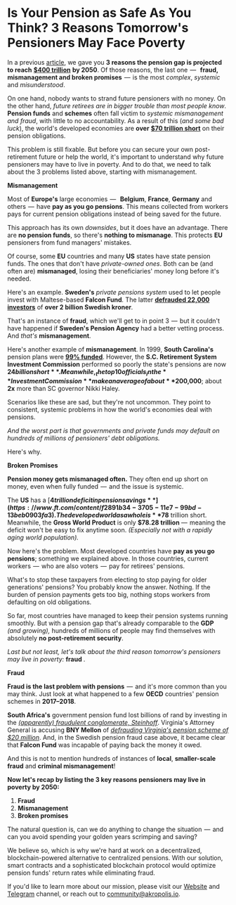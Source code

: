 ﻿# Is Your Pension as Safe As You Think? 3 Reasons Tomorrow&#39;s Pensioners May Face Poverty

In a previous [article](https://wiki.akropolis.io/library/2017%20Global%20pension%20savings%20gap%20set%20to%20reach/), we gave you **3 reasons the pension gap is projected to reach** [**$400 trillion**](https://www.etftrends.com/fixed-income-channel/global-pension-gap-expected-to-hit-400-trillion/) **by 2050**. Of those reasons, the last one  —   **fraud, mismanagement and broken promises**  —  is the most _complex_, _systemic_ and _misunderstood_.

On one hand, nobody wants to strand future pensioners with no money. On the other hand, _future retirees are in bigger trouble than most people know_. **Pension funds** and **schemes** often fall victim to _systemic mismanagement and fraud_, with little to no accountability. As a result of this (_and some bad luck_), the world&#39;s developed economies are **over** [**$70 trillion short**](http://theonebrief.com/trillion-dollar-pension-gap-strategies-close/) on their pension obligations.

This problem is still fixable. But before you can secure your own post-retirement future or help the world, it&#39;s important to understand why future pensioners may have to live in poverty. And to do that, we need to talk about the 3 problems listed above, starting with mismanagement.

**Mismanagement**

Most of **Europe&#39;s** large economies  —   **Belgium**, **France**, **Germany** and others  —  have **pay as you go pensions**. This means collected from workers pays for current pension obligations instead of being saved for the future.

This approach has its own _downsides_, but it does have an advantage. There are **no pension funds**, so there&#39;s **nothing to mismanage**. This protects **EU** pensioners from fund managers&#39; mistakes.

Of course, some **EU** countries and many **US** states have state pension funds. The ones that don&#39;t have _private-owned ones_. Both can be (and often are) **mismanaged**, losing their beneficiaries&#39; money long before it&#39;s needed.

Here&#39;s an example. **Sweden&#39;s** _private pensions system_ used to let people invest with Maltese-based **Falcon Fund**_._ The latter [**defrauded 22,000 investors**](http://www.europeanpensions.net/ep/Maltese-pension-fund-faces-criminal-investigation-on-fraudulent-investment-activity.php) of **over 2 billion Swedish kroner**_._

That&#39;s an instance of **fraud**, which we&#39;ll get to in point 3  —  but it couldn&#39;t have happened if **Sweden&#39;s Pension Agency** had a better vetting process. And _that&#39;s_ **mismanagement**.

Here&#39;s another example of **mismanagement**. In 1999, **South Carolina&#39;s** pension plans were [**99% funded**](https://www.postandcourier.com/news/south-carolina-s-looming-pension-crisis/article_dd4cd1e2-b03d-11e6-9d85-7b24e6e338ed.html). However, the **S.C. Retirement System Investment Commission** performed so poorly the state&#39;s pensions are now **$24 billion short**. Meanwhile, _the top 10 officials_ in the **Investment Commission** make an average of about **$200,000**; about **2x** more than SC governor Nikki Haley.

Scenarios like these are sad, but they&#39;re not uncommon. They point to consistent, systemic problems in how the world&#39;s economies deal with pensions.

_And the worst part is that governments and private funds may default on hundreds of millions of pensioners&#39; debt obligations._ 

Here&#39;s why.

**Broken Promises**

**Pension money gets mismanaged often.** They often end up short on money, even when fully funded  —  and the issue is systemic.

The **US** has a [**$4 trillion deficit in pension savings**](https://www.ft.com/content/f2891b34-3705-11e7-99bd-13beb0903fa3). The developed world as a whole is **$78** trillion short. Meanwhile, the **Gross World Product** is only **$78.28 trillion**  —  meaning the deficit won&#39;t be easy to fix anytime soon. _(Especially not with a rapidly aging world population)._

Now here&#39;s the problem. Most developed countries have **pay as you go pensions**; something we explained above. In those countries, current workers  —  who are also voters  —  pay for retirees&#39; pensions.

What&#39;s to stop these taxpayers from electing to stop paying for older generations&#39; pensions? You probably know the answer. Nothing. If the burden of pension payments gets too big, nothing stops workers from defaulting on old obligations.

So far, most countries have managed to keep their pension systems running smoothly. But with a pension gap that&#39;s already comparable to the **GDP** _(and growing),_ hundreds of millions of people may find themselves with absolutely **no post-retirement security**.

_Last but not least, let&#39;s talk about the third reason tomorrow&#39;s pensioners may live in poverty:_ **fraud** _._

**Fraud**

**Fraud is the last problem with pensions**  —  and it&#39;s more common than you may think. Just look at what happened to a few **OECD** countries&#39; pension schemes in **2017–2018**.

**South Africa&#39;s** government pension fund lost billions of rand by investing in the [_(apparently) fraudulent conglomerate, Steinhoff_](http://www.dw.com/en/south-african-pension-fund-scandal-the-damage-will-be-immense/a-42388940). Virginia&#39;s Attorney General is accusing **BNY Mellon** of [_defrauding Virginia&#39;s pension scheme of $20 million_](https://www.washingtonpost.com/local/dc-politics/virginias-cuccinelli-sues-bank-of-new-york-mellon-alleging-pension-fraud/2011/08/11/gIQAKTfg9I_story.html?utm_term=.2b6a1d6c5071). And, in the Swedish pension fraud case above, it became clear that **Falcon Fund** was incapable of paying back the money it owed.

And this is not to mention hundreds of instances of **local**, **smaller-scale fraud** and **criminal mismanagement**!

**Now let&#39;s recap by listing the 3 key reasons pensioners may live in poverty by 2050:**

1. **Fraud**
2. **Mismanagement**
3. **Broken promises**

The natural question is, can we do anything to change the situation  —  and can you avoid spending your golden years scrimping and saving?

We believe so, which is why we&#39;re hard at work on a decentralized, blockchain-powered alternative to centralized pensions. With our solution, smart contracts and a sophisticated blockchain protocol would optimize pension funds&#39; return rates while eliminating fraud.

If you&#39;d like to learn more about our mission, please visit our [Website](https://akropolis.io/) and [Telegram](https://t.me/AkropolisAnnouncements) channel, or reach out to [community@akropolis.io](mailto:community@akropolis.io).

